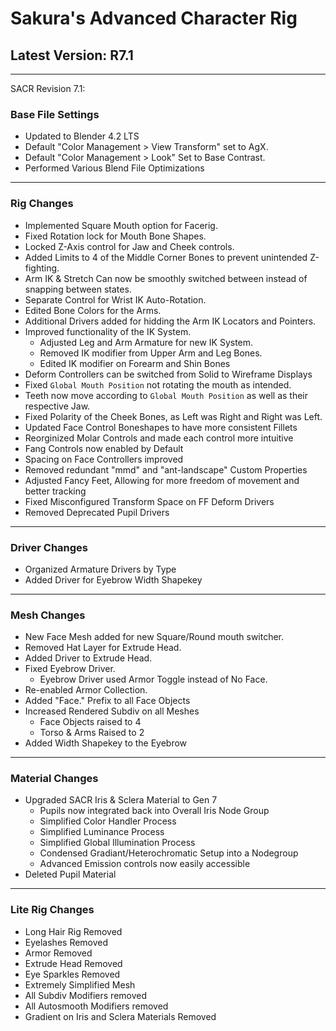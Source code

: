 # Sakura's Advanced Character Rig

## Latest Version: R7.1

--------
SACR Revision 7.1:

### Base File Settings

- Updated to Blender 4.2 LTS
- Default "Color Management > View Transform" set to AgX.
- Default "Color Management > Look" Set to Base Contrast.
- Performed Various Blend File Optimizations

--------

### Rig Changes

- Implemented Square Mouth option for Facerig.
- Fixed Rotation lock for Mouth Bone Shapes.
- Locked Z-Axis control for Jaw and Cheek controls.
- Added Limits to 4 of the Middle Corner Bones to prevent unintended Z-fighting.
- Arm IK & Stretch Can now be smoothly switched between instead of snapping between states.
- Separate Control for Wrist IK Auto-Rotation.
- Edited Bone Colors for the Arms.
- Additional Drivers added for hidding the Arm IK Locators and Pointers.
- Improved functionality of the IK System.
  - Adjusted Leg and Arm Armature for new IK System.
  - Removed IK modifier from Upper Arm and Leg Bones.
  - Edited IK modifier on Forearm and Shin Bones
- Deform Controllers can be switched from Solid to Wireframe Displays
- Fixed `Global Mouth Position` not rotating the mouth as intended.
- Teeth now move according to `Global Mouth Position` as well as their respective Jaw.
- Fixed Polarity of the Cheek Bones, as Left was Right and Right was Left.
- Updated Face Control Boneshapes to have more consistent Fillets
- Reorginized Molar Controls and made each control more intuitive
- Fang Controls now enabled by Default
- Spacing on Face Controllers improved
- Removed redundant "mmd" and "ant-landscape" Custom Properties
- Adjusted Fancy Feet, Allowing for more freedom of movement and better tracking
- Fixed Misconfigured Transform Space on FF Deform Drivers
- Removed Deprecated Pupil Drivers

--------

### Driver Changes

- Organized Armature Drivers by Type
- Added Driver for Eyebrow Width Shapekey

--------

### Mesh Changes

- New Face Mesh added for new Square/Round mouth switcher.
- Removed Hat Layer for Extrude Head.
- Added Driver to Extrude Head.
- Fixed Eyebrow Driver.
  - Eyebrow Driver used Armor Toggle instead of No Face.
- Re-enabled Armor Collection.
- Added "Face." Prefix to all Face Objects
- Increased Rendered Subdiv on all Meshes
  - Face Objects raised to 4
  - Torso & Arms Raised to 2
- Added Width Shapekey to the Eyebrow

--------

### Material Changes

- Upgraded SACR Iris & Sclera Material to Gen 7
  - Pupils now integrated back into Overall Iris Node Group
  - Simplified Color Handler Process
  - Simplified Luminance Process
  - Simplified Global Illumination Process
  - Condensed Gradiant/Heterochromatic Setup into a Nodegroup
  - Advanced Emission controls now easily accessible
- Deleted Pupil Material

--------

### Lite Rig Changes

- Long Hair Rig Removed
- Eyelashes Removed
- Armor Removed
- Extrude Head Removed
- Eye Sparkles Removed
- Extremely Simplified Mesh
- All Subdiv Modifiers removed
- All Autosmooth Modifiers removed
- Gradient on Iris and Sclera Materials Removed
